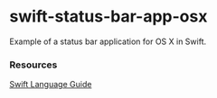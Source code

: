 swift-status-bar-app-osx
========================

Example of a status bar application for OS X in Swift.

### Resources

[Swift Language Guide](https://developer.apple.com/library/prerelease/ios/documentation/Swift/Conceptual/Swift_Programming_Language/index.html#//apple_ref/doc/uid/TP40014097)
